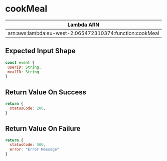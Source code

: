 # cookMeal

| Lambda ARN                                              |
| ------------------------------------------------------- |
| arn:aws:lambda:eu-west-2:065472310374:function:cookMeal |

 ## Expected Input Shape
 ```javascript
const event {
  userID: String,
  mealID: String
}
 ```
 

 ## Return Value On Success
```javascript
return {
  statusCode: 200,
}
```

## Return Value On Failure
```javascript
return {
  statusCode: 500,
  error: "Error Message"
}
```
 
